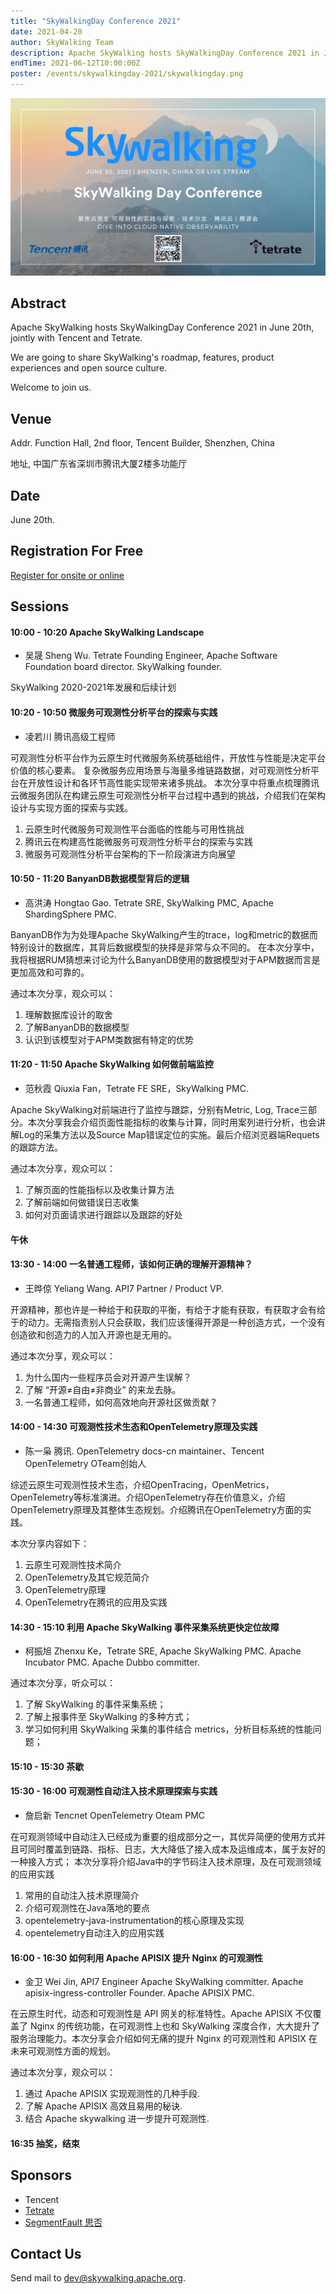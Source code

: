 ```yaml
---
title: "SkyWalkingDay Conference 2021"
date: 2021-04-20
author: SkyWalking Team
description: Apache SkyWalking hosts SkyWalkingDay Conference 2021 in June 20th, jointly with Tencent and Tetrate.
endTime: 2021-06-12T10:00:00Z
poster: /events/skywalkingday-2021/skywalkingday.png
---
```


<img src="skywalkingday.png">

## Abstract
Apache SkyWalking hosts SkyWalkingDay Conference 2021 in June 20th, jointly with Tencent and Tetrate.

We are going to share SkyWalking's roadmap, features, product experiences and open source culture.

Welcome to join us.

## Venue
Addr. Function Hall, 2nd floor, Tencent Builder, Shenzhen, China

地址, 中国广东省深圳市腾讯大厦2楼多功能厅

## Date
June 20th.

## Registration For Free
[Register for onsite or online](https://cloud.tencent.com/developer/salon/salon-1447)

## Sessions

#### 10:00 - 10:20 Apache SkyWalking Landscape
- 吴晟 Sheng Wu. Tetrate Founding Engineer, Apache Software Foundation board director. SkyWalking founder.

SkyWalking 2020-2021年发展和后续计划

#### 10:20 - 10:50 微服务可观测性分析平台的探索与实践
- 凌若川 腾讯高级工程师

可观测性分析平台作为云原生时代微服务系统基础组件，开放性与性能是决定平台价值的核心要素。
复杂微服务应用场景与海量多维链路数据，对可观测性分析平台在开放性设计和各环节高性能实现带来诸多挑战。
本次分享中将重点梳理腾讯云微服务团队在构建云原生可观测性分析平台过程中遇到的挑战，介绍我们在架构设计与实现方面的探索与实践。

1. 云原生时代微服务可观测性平台面临的性能与可用性挑战
2. 腾讯云在构建高性能微服务可观测性分析平台的探索与实践
3. 微服务可观测性分析平台架构的下一阶段演进方向展望

#### 10:50 - 11:20 BanyanDB数据模型背后的逻辑
- 高洪涛 Hongtao Gao. Tetrate SRE, SkyWalking PMC, Apache ShardingSphere PMC.

BanyanDB作为为处理Apache SkyWalking产生的trace，log和metric的数据而特别设计的数据库，其背后数据模型的抉择是非常与众不同的。
在本次分享中，我将根据RUM猜想来讨论为什么BanyanDB使用的数据模型对于APM数据而言是更加高效和可靠的。

通过本次分享，观众可以：
1. 理解数据库设计的取舍
2. 了解BanyanDB的数据模型
3. 认识到该模型对于APM类数据有特定的优势

#### 11:20 - 11:50 Apache SkyWalking 如何做前端监控
- 范秋霞 Qiuxia Fan，Tetrate FE SRE，SkyWalking PMC.

Apache SkyWalking对前端进行了监控与跟踪，分别有Metric, Log, Trace三部分。本次分享我会介绍页面性能指标的收集与计算，同时用案列进行分析，也会讲解Log的采集方法以及Source Map错误定位的实施。最后介绍浏览器端Requets的跟踪方法。

通过本次分享，观众可以：
1. 了解页面的性能指标以及收集计算方法
2. 了解前端如何做错误日志收集
3. 如何对页面请求进行跟踪以及跟踪的好处

#### 午休

#### 13:30 - 14:00 一名普通工程师，该如何正确的理解开源精神？
- 王晔倞 Yeliang Wang. API7 Partner / Product VP. 

开源精神，那也许是一种给于和获取的平衡，有给于才能有获取，有获取才会有给于的动力。无需指责别人只会获取，我们应该懂得开源是一种创造方式，一个没有创造欲和创造力的人加入开源也是无用的。

通过本次分享，观众可以：
1. 为什么国内一些程序员会对开源产生误解？
2. 了解 “开源≠自由≠非商业” 的来龙去脉。
3. 一名普通工程师，如何高效地向开源社区做贡献？

#### 14:00 - 14:30 可观测性技术生态和OpenTelemetry原理及实践
- 陈一枭 腾讯. OpenTelemetry docs-cn maintainer、Tencent OpenTelemetry OTeam创始人

综述云原生可观测性技术生态，介绍OpenTracing，OpenMetrics，OpenTelemetry等标准演进。介绍OpenTelemetry存在价值意义，介绍OpenTelemetry原理及其整体生态规划。介绍腾讯在OpenTelemetry方面的实践。

本次分享内容如下：
1. 云原生可观测性技术简介
2. OpenTelemetry及其它规范简介
3. OpenTelemetry原理
4. OpenTelemetry在腾讯的应用及实践

#### 14:30 - 15:10 利用 Apache SkyWalking 事件采集系统更快定位故障
- 柯振旭 Zhenxu Ke，Tetrate SRE, Apache SkyWalking PMC. Apache Incubator PMC. Apache Dubbo committer.

通过本次分享，听众可以：
1. 了解 SkyWalking 的事件采集系统；
2. 了解上报事件至 SkyWalking 的多种方式；
3. 学习如何利用 SkyWalking 采集的事件结合 metrics，分析目标系统的性能问题；

#### 15:10 - 15:30 茶歇

#### 15:30 - 16:00 可观测性自动注入技术原理探索与实践
- 詹启新 Tencnet OpenTelemetry Oteam PMC

在可观测领域中自动注入已经成为重要的组成部分之一，其优异简便的使用方式并且可同时覆盖到链路、指标、日志，大大降低了接入成本及运维成本，属于友好的一种接入方式；
本次分享将介绍Java中的字节码注入技术原理，及在可观测领域的应用实践

1. 常用的自动注入技术原理简介
2. 介绍可观测性在Java落地的要点
3. opentelemetry-java-instrumentation的核心原理及实现
4. opentelemetry自动注入的应用实践

#### 16:00 - 16:30 如何利用 Apache APISIX 提升 Nginx 的可观测性
- 金卫 Wei Jin, API7 Engineer Apache SkyWalking committer. Apache apisix-ingress-controller Founder. Apache APISIX PMC.

在云原生时代，动态和可观测性是 API 网关的标准特性。Apache APISIX 不仅覆盖了 Nginx 的传统功能，在可观测性上也和 SkyWalking 深度合作，大大提升了服务治理能力。本次分享会介绍如何无痛的提升 Nginx 的可观测性和 APISIX 在未来可观测性方面的规划。

通过本次分享，观众可以：
1. 通过 Apache APISIX 实现观测性的几种手段.
2. 了解 Apache APISIX 高效且易用的秘诀.
3. 结合 Apache skywalking 进一步提升可观测性.

#### 16:35 抽奖，结束

## Sponsors
- Tencent
- [Tetrate](https://tetrate.io)
- [SegmentFault 思否](https://segmentfault.com)

## Contact Us
Send mail to dev@skywalking.apache.org.
